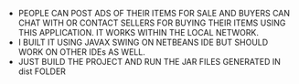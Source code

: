 - PEOPLE CAN POST ADS OF THEIR ITEMS FOR SALE AND BUYERS CAN CHAT WITH OR CONTACT SELLERS FOR BUYING THEIR ITEMS USING THIS APPLICATION. IT WORKS WITHIN THE LOCAL NETWORK.
- I BUILT IT USING JAVAX SWING ON NETBEANS IDE BUT SHOULD WORK ON OTHER IDEs AS WELL.
- JUST BUILD THE PROJECT AND RUN THE JAR FILES GENERATED IN dist FOLDER 